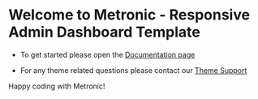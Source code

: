 # Welcome to Metronic - Responsive Admin Dashboard Template

- To get started please open the [Documentation page](//docs/docs.html) 

- For any theme related questions please contact our [Theme Support](//support@keenthemes.com)


Happy coding with Metronic!